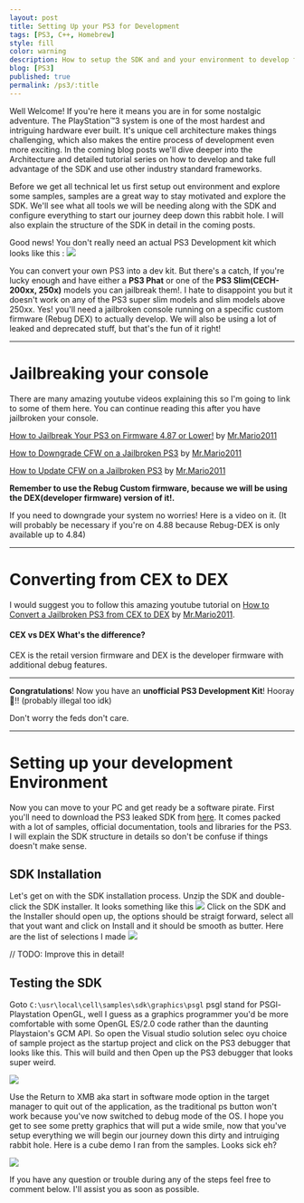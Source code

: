 ```yaml
---
layout: post
title: Setting Up your PS3 for Development
tags: [PS3, C++, Homebrew]
style: fill
color: warning
description: How to setup the SDK and and your environment to develop for the PS3 system
blog: [PS3]
published: true
permalink: /ps3/:title
---
```


Well Welcome! If you're here it means you are in for some nostalgic adventure. The PlayStation™3 system is one of the most hardest and intriguing hardware ever built. It's unique cell architecture makes things challenging, which also makes the entire process of development even more exciting. In the coming blog posts we'll dive deeper into the Architecture and detailed tutorial series on how to develop and take full advantage of the SDK and use other industry standard frameworks.  

Before we get all technical let us first setup out environment and explore some samples, samples are a great way to stay motivated and explore the SDK. We'll see what all tools we will be needing along with the SDK and configure everything to start our journey deep down this rabbit hole. I will also explain the structure of the SDK in detail in the coming posts.

Good news! You don't really need an actual PS3 Development kit which looks like this :
![](https://pikachuxxxx.github.io/assets/images/blog/ps3/dep-setup/ps3devkit.png)

You can convert your own PS3 into a dev kit. But there's a catch, If you're lucky enough and have either a **PS3 Phat** or one of the **PS3 Slim(CECH-200xx, 250x)** models you can jailbreak them!. I hate to disappoint you but it doesn't work on any of the PS3 super slim models and slim models above 250xx. Yes! you'll need a jailbroken console running on a specific custom firmware (Rebug DEX) to actually develop. We will also be using a lot of leaked and deprecated stuff, but that's the fun of it right!

***

# Jailbreaking your console
There are many amazing youtube videos explaining this so I'm going to link to some of them here. You can continue reading this after you have jailbroken your console.

[How to Jailbreak Your PS3 on Firmware 4.87 or Lower!](https://www.youtube.com/watch?v=Eckd06nFReY) by [Mr.Mario2011](https://www.youtube.com/channel/UC-YlkP3c1zKUPfyMMurARAQ)

[How to Downgrade CFW on a Jailbroken PS3](https://www.youtube.com/watch?v=WoMsVT_ewW4) by [Mr.Mario2011](https://www.youtube.com/channel/UC-YlkP3c1zKUPfyMMurARAQ)

[How to Update CFW on a Jailbroken PS3](https://www.youtube.com/watch?v=ar2-eCzT2wI) by [Mr.Mario2011](https://www.youtube.com/channel/UC-YlkP3c1zKUPfyMMurARAQ)

**Remember to use the Rebug Custom firmware, because we will be using the DEX(developer firmware) version of it!.**

If you need to downgrade your system no worries! Here is a video on it. (It will probably be necessary if you're on 4.88 because Rebug-DEX is only available up to 4.84)

***

# Converting from CEX to DEX

I would suggest you to follow this amazing youtube tutorial on [How to Convert a Jailbroken PS3 from CEX to DEX](https://www.youtube.com/watch?v=tmpexUf9eK0) by [Mr.Mario2011](https://www.youtube.com/channel/UC-YlkP3c1zKUPfyMMurARAQ).

#### CEX vs DEX What's the difference?

CEX is the retail version firmware and DEX is the developer firmware with additional debug features.  

***

**Congratulations**! Now you have an **unofficial PS3 Development Kit**! Hooray🎉!! (probably illegal too idk)  

Don't worry the feds don't care.  

***

# Setting up your development Environment
Now you can move to your PC and get ready be a software pirate. First you'll need to download the PS3 leaked SDK from [here](https://archive.org/details/ps3-4.75-sdk). It comes packed with a lot of samples, official documentation, tools and libraries for the PS3. I will explain the SDK structure in details so don't be confuse if things doesn't make sense.

## SDK Installation
Let's get on with the SDK installation process. Unzip the SDK and double-click the SDK installer.
It looks something like this
![](https://pikachuxxxx.github.io/assets/images/blog/ps3/dep-setup/sdkpath.png)
Click on the SDK and the Installer should open up, the options should be straigt forward, select all that yout want and click on Install and it should be smooth as butter. Here are the list of selections I made
![](https://pikachuxxxx.github.io/assets/images/blog/ps3/dep-setup/sdk.png)

// TODO: Improve this in detail!
## Testing the SDK
Goto `C:\usr\local\cell\samples\sdk\graphics\psgl` psgl stand for PSGl- Playstation OpenGL, well I guess as a graphics programmer you'd be more comfortable with some OpenGL ES/2.0 code rather than the daunting Playstaion's GCM API. So open the Visual studio solution selec oyu choice of sample project as the startup project and click on the PS3 debugger that looks like this. This will build and then Open up the PS3 debugger that looks super weird.

![](https://pikachuxxxx.github.io/assets/images/blog/ps3/dep-setup/vs.png)

Use the Return to XMB aka start in software mode option in the target manager to quit out of the application, as the traditional ps button won't work because you've now switched to debug mode of the OS. I hope you get to see some pretty graphics that will put a wide smile, now that you've setup everything we will begin our journey down this dirty and intruiging rabbit hole. Here is a cube demo I ran from the samples. Looks sick eh?

![](https://pikachuxxxx.github.io/assets/images/blog/ps3/dep-setup/cubedemo.JPG)


If you have any question or trouble during any of the steps feel free to comment below. I'll assist you as soon as possible.

